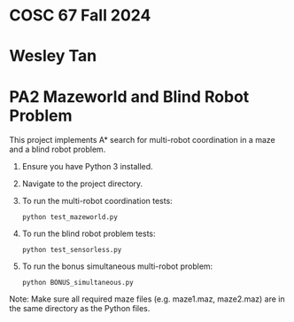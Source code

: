 # COSC 67 Fall 2024
# Wesley Tan
# PA2 Mazeworld and Blind Robot Problem

This project implements A* search for multi-robot coordination in a maze and a blind robot problem.

1. Ensure you have Python 3 installed.

2. Navigate to the project directory.

3. To run the multi-robot coordination tests:
   ```
   python test_mazeworld.py
   ```

4. To run the blind robot problem tests:
   ```
   python test_sensorless.py
   ```

5. To run the bonus simultaneous multi-robot problem:
   ```
   python BONUS_simultaneous.py
   ```

Note: Make sure all required maze files (e.g. maze1.maz, maze2.maz) are in the same directory as the Python files.